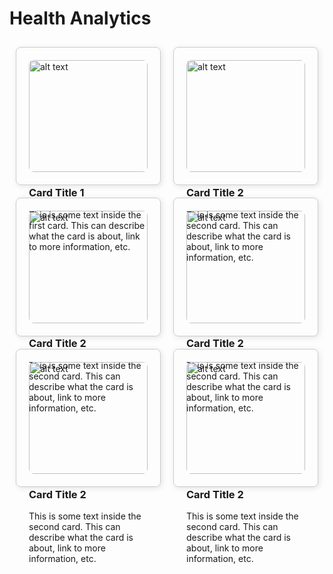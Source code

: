 # Health Analytics

<div style="display: grid; grid-template-columns: repeat(2, 1fr); gap: 20px; padding: 10px;">
    <div style="border: 1px solid #ccc; border-radius: 8px; padding: 20px; box-shadow: 2px 2px 10px rgba(0,0,0,0.1);">
        <img src="image_url" alt="alt text" style="width: 100%; height: auto; border-radius: 8px;">
        <h3>Card Title 1</h3>
        <p>This is some text inside the first card. This can describe what the card is about, link to more information, etc.</p>
    </div>
    <div style="border: 1px solid #ccc; border-radius: 8px; padding: 20px; box-shadow: 2px 2px 10px rgba(0,0,0,0.1);">
        <img src="image_url" alt="alt text" style="width: 100%; height: auto; border-radius: 8px;">
        <h3>Card Title 2</h3>
        <p>This is some text inside the second card. This can describe what the card is about, link to more information, etc.</p>
    </div>
    <div style="border: 1px solid #ccc; border-radius: 8px; padding: 20px; box-shadow: 2px 2px 10px rgba(0,0,0,0.1);">
        <img src="image_url" alt="alt text" style="width: 100%; height: auto; border-radius: 8px;">
        <h3>Card Title 2</h3>
        <p>This is some text inside the second card. This can describe what the card is about, link to more information, etc.</p>
    </div>
    <div style="border: 1px solid #ccc; border-radius: 8px; padding: 20px; box-shadow: 2px 2px 10px rgba(0,0,0,0.1);">
        <img src="image_url" alt="alt text" style="width: 100%; height: auto; border-radius: 8px;">
        <h3>Card Title 2</h3>
        <p>This is some text inside the second card. This can describe what the card is about, link to more information, etc.</p>
    </div>
    <div style="border: 1px solid #ccc; border-radius: 8px; padding: 20px; box-shadow: 2px 2px 10px rgba(0,0,0,0.1);">
        <img src="image_url" alt="alt text" style="width: 100%; height: auto; border-radius: 8px;">
        <h3>Card Title 2</h3>
        <p>This is some text inside the second card. This can describe what the card is about, link to more information, etc.</p>
    </div>
    <div style="border: 1px solid #ccc; border-radius: 8px; padding: 20px; box-shadow: 2px 2px 10px rgba(0,0,0,0.1);">
        <img src="image_url" alt="alt text" style="width: 100%; height: auto; border-radius: 8px;">
        <h3>Card Title 2</h3>
        <p>This is some text inside the second card. This can describe what the card is about, link to more information, etc.</p>
    </div>
</div>



